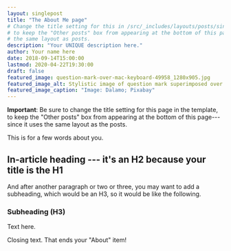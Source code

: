 ```yaml
---
layout: singlepost
title: "The About Me page"
# Change the title setting for this in /src/_includes/layouts/posts/singlepostherofit.njk
# to keep the "Other posts" box from appearing at the bottom of this page, since it uses 
# the same layout as posts.
description: "Your UNIQUE description here."
author: Your name here
date: 2018-09-14T15:00:00
lastmod: 2020-04-22T19:30:00
draft: false
featured_image: question-mark-over-mac-keyboard-49958_1280x905.jpg
featured_image_alt: Stylistic image of question mark superimposed over computer keyboard
featured_image_caption: "Image: Dalamo; Pixabay"
---
```


**Important**: Be sure to change the title setting for this page in the template, to keep the "Other posts" box from appearing at the bottom of this page---since it uses the same layout as the posts.

This is for a few words about you.

## In-article heading --- it's an H2 because your title is the H1

And after another paragraph or two or three, you may want to add a subheading, which would be an H3, so it would be like the following.

### Subheading (H3)

Text here.

Closing text. That ends your "About" item!